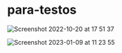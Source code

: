 # para-testos

![Screenshot 2022-10-20 at 17 51 37](https://user-images.githubusercontent.com/113585622/196997770-ad2e06ae-366c-40c0-a079-c075bfd35433.png)

![Screenshot 2023-01-09 at 11 23 55](https://user-images.githubusercontent.com/113585622/211287088-3db2a9a3-03cb-4a37-a12c-75a92a765773.png)
